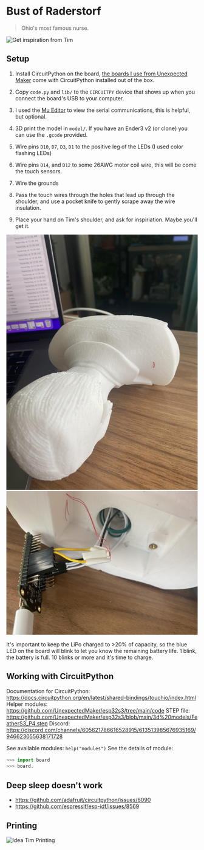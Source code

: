 # Bust of Raderstorf
> Ohio's most famous nurse.

![Get inspiration from Tim](https://github.com/markjlorenz/bust-of-raderstof/raw/main/doc/demo.gif)

## Setup

1. Install CircuitPython on the board, [the boards I use from Unexpected Maker](https://esp32s3.io/) come with CircuitPython installed out of the box.

2. Copy `code.py` and `lib/` to the `CIRCUITPY` device that shows up when you connect the board's USB to your computer.

3. I used the [Mu Editor](https://codewith.mu/) to view the serial communications, this is helpful, but optional.

4. 3D print the model in `model/`.  If you have an Ender3 v2 (or clone) you can use the `.gcode` provided.

5. Wire pins `D10`, `D7`, `D3`, `D1` to the positive leg of the LEDs (I used color flashing LEDs)

6. Wire pins `D14`, and `D12` to some 26AWG motor coil wire, this will be come the touch sensors.

7. Wire the grounds

8. Pass the touch wires through the holes that lead up through the shoulder, and use a pocket knife to gently scrape away the wire insulation.

9. Place your hand on Tim's shoulder, and ask for inspiriation.  Maybe you'll get it.

![shoulder wire](https://raw.githubusercontent.com/markjlorenz/bust-of-raderstof/main/doc/IMG_7705.JPG)
![inside wiring](https://raw.githubusercontent.com/markjlorenz/bust-of-raderstof/main/doc/IMG_7706.JPG)

It's important to keep the LiPo charged to >20% of capacity, so the blue LED on the board will blink to let you know the remaining battery life.  1 blink, the battery is full.  10 blinks or more and it's time to charge.

## Working with CircuitPython

Documentation for CircuitPython: https://docs.circuitpython.org/en/latest/shared-bindings/touchio/index.html
Helper modules: https://github.com/UnexpectedMaker/esp32s3/tree/main/code
STEP file: https://github.com/UnexpectedMaker/esp32s3/blob/main/3d%20models/FeatherS3_P4.step
Discord: https://discord.com/channels/605621786616528915/613513985676935169/946623055638171728

See available modules: `help("modules")`
See the details of module:
```python
>>> import board
>>> board.
```

## Deep sleep doesn't work
- https://github.com/adafruit/circuitpython/issues/6090
- https://github.com/espressif/esp-idf/issues/8569

## Printing

![Idea Tim Printing](https://github.com/markjlorenz/bust-of-raderstof/raw/main/doc/Tim-Printing.gif)
